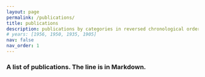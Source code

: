 ```yaml
---
layout: page
permalink: /publications/
title: publications
description: publications by categories in reversed chronological order. generated by jekyll-scholar.
# years: [1956, 1950, 1935, 1905]
nav: false
nav_order: 1
---
```


### A list of publications. The line is in Markdown.

<!-- _pages/publications.md -->
<div class="publications">

<!-- {% bibliography -f {{ site.scholar.bibliography }} %} -->

</div>
